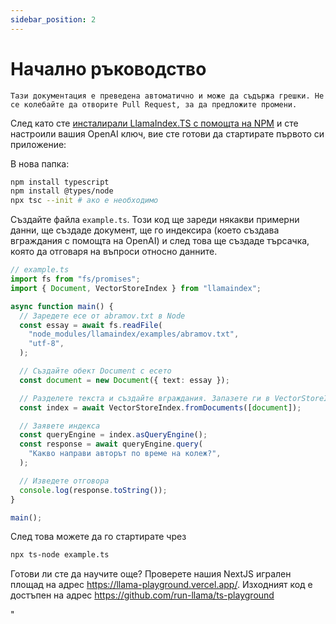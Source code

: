 ```yaml
---
sidebar_position: 2
---
```


# Начално ръководство

`Тази документация е преведена автоматично и може да съдържа грешки. Не се колебайте да отворите Pull Request, за да предложите промени.`

След като сте [инсталирали LlamaIndex.TS с помощта на NPM](installation) и сте настроили вашия OpenAI ключ, вие сте готови да стартирате първото си приложение:

В нова папка:

```bash npm2yarn
npm install typescript
npm install @types/node
npx tsc --init # ако е необходимо
```

Създайте файла `example.ts`. Този код ще зареди някакви примерни данни, ще създаде документ, ще го индексира (което създава вграждания с помощта на OpenAI) и след това ще създаде търсачка, която да отговаря на въпроси относно данните.

```ts
// example.ts
import fs from "fs/promises";
import { Document, VectorStoreIndex } from "llamaindex";

async function main() {
  // Заредете есе от abramov.txt в Node
  const essay = await fs.readFile(
    "node_modules/llamaindex/examples/abramov.txt",
    "utf-8",
  );

  // Създайте обект Document с есето
  const document = new Document({ text: essay });

  // Разделете текста и създайте вграждания. Запазете ги в VectorStoreIndex
  const index = await VectorStoreIndex.fromDocuments([document]);

  // Заявете индекса
  const queryEngine = index.asQueryEngine();
  const response = await queryEngine.query(
    "Какво направи авторът по време на колеж?",
  );

  // Изведете отговора
  console.log(response.toString());
}

main();
```

След това можете да го стартирате чрез

```bash
npx ts-node example.ts
```

Готови ли сте да научите още? Проверете нашия NextJS игрален площад на адрес https://llama-playground.vercel.app/. Изходният код е достъпен на адрес https://github.com/run-llama/ts-playground

"

